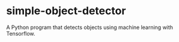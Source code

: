# simple-object-detector
A Python program that detects objects using machine learning with Tensorflow.
